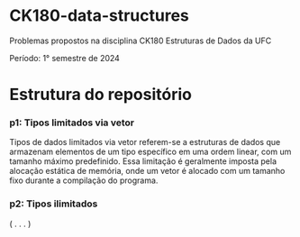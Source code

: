 # CK180-data-structures
Problemas propostos na disciplina CK180 Estruturas de Dados da UFC

Período: 1° semestre de 2024

# Estrutura do repositório

### p1: Tipos limitados via vetor

Tipos de dados limitados via vetor referem-se a estruturas de dados que armazenam elementos de um tipo específico em uma ordem linear, com um tamanho máximo predefinido. Essa limitação é geralmente imposta pela alocação estática de memória, onde um vetor é alocado com um tamanho fixo durante a compilação do programa. 

### p2: Tipos ilimitados

( . . . )